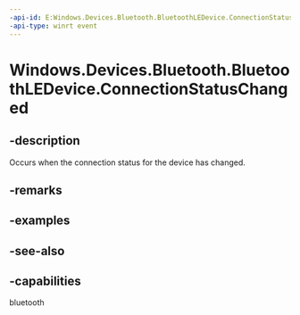 ```yaml
---
-api-id: E:Windows.Devices.Bluetooth.BluetoothLEDevice.ConnectionStatusChanged
-api-type: winrt event
---
```


<!-- Event syntax
public event Windows.Foundation.TypedEventHandler ConnectionStatusChanged<Windows.Devices.Bluetooth.BluetoothLEDevice,  object>
-->

# Windows.Devices.Bluetooth.BluetoothLEDevice.ConnectionStatusChanged

## -description
Occurs when the connection status for the device has changed.

## -remarks

## -examples

## -see-also


## -capabilities
bluetooth